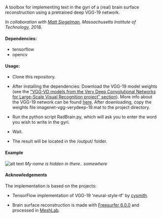 A toolbox for implementing text in the gyri of a (real) brain surface reconstruction using a pretrained deep VGG-19 network.

*In collaboration with [Matt Siegelman](https://github.com/msieg), Massachusetts Institute of Technology, 2018.*

#### Dependencies:

- tensorflow
- opencv

#### Usage:
- Clone this repository.
- After installing the dependencies:
  Download the VGG-19 model weights (see the ["VGG-VD models from the Very Deep Convolutional Networks for Large-Scale Visual Recognition project" section](http://www.vlfeat.org/matconvnet/pretrained/)). More info about the VGG-19 network can be found [here](http://www.robots.ox.ac.uk/~vgg/research/very_deep/).
  After downloading, copy the weights file imagenet-vgg-verydeep-19.mat to the project directory.

- Run the python script RadBrain.py, which will ask you to enter the word you wish to write in the gyri.
- Wait. 
- The result will be located in the /output/ folder.

#### Example
![alt text](https://raw.githubusercontent.com/gretatuckute/RadBrain/master/example/example_gyri_greta.png)
*My name is hidden in there.. somewhere*

#### Acknowledgements

The implementation is based on the projects:

- TensorFlow implementation of VGG-19 'neural-style-tf' by [cysmith](https://github.com/cysmith/neural-style-tf).

- Brain surface reconstruction is made with [Freesurfer 6.0.0](https://surfer.nmr.mgh.harvard.edu/) and processed in [MeshLab](http://www.meshlab.net/). 
